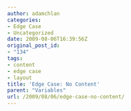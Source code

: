 ```yaml
---
author: adamchlan
categories:
- Edge Case
- Uncategorized
date: 2009-08-06T16:39:56Z
original_post_id:
- "134"
tags:
- content
- edge case
- layout
title: 'Edge Case: No Content'
parent: "Variables"
url: /2009/08/06/edge-case-no-content/
---
```



